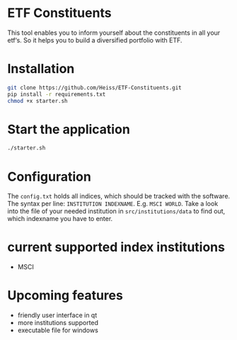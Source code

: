 # ETF Constituents

This tool enables you to inform yourself about the constituents in all your etf‘s. So it helps you to build a diversified portfolio with ETF.

# Installation

```bash
git clone https://github.com/Heiss/ETF-Constituents.git
pip install -r requirements.txt
chmod +x starter.sh
```

# Start the application

```bash
./starter.sh
```

# Configuration

The `config.txt` holds all indices, which should be tracked with the software. The syntax per line: `INSTITUTION INDEXNAME`. E.g. `MSCI WORLD`. Take a look into the file of your needed institution in `src/institutions/data` to find out, which indexname you have to enter.

# current supported index institutions

- MSCI

# Upcoming features

- friendly user interface in qt
- more institutions supported
- executable file for windows
